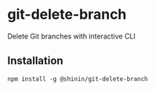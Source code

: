 # git-delete-branch

Delete Git branches with interactive CLI

## Installation

```
npm install -g @shinin/git-delete-branch
```
